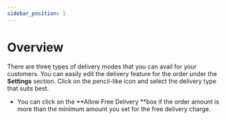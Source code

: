 ```yaml
---
sidebar_position: 1
---
```


# Overview 

There are three types of delivery modes that you can avail for your customers. You can easily edit the delivery feature for the order under the **Settings** section. Click on the pencil-like icon and select the delivery type that suits best.

- You can click on the **Allow Free Delivery **box if the order amount is more than the minimum amount you set for the free delivery charge. 

<!-- (insert screenshot highlighting all types of deliveries) -->